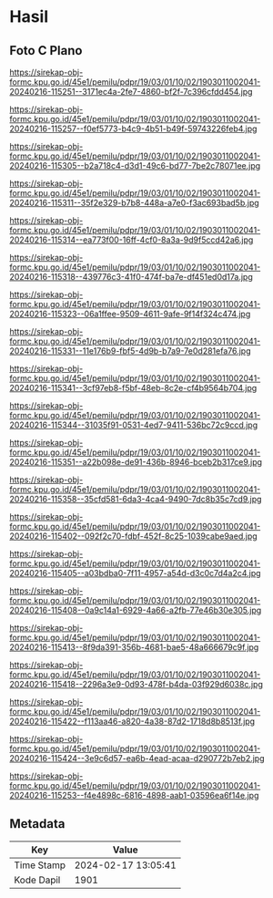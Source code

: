 # Hasil

## Foto C Plano

https://sirekap-obj-formc.kpu.go.id/45e1/pemilu/pdpr/19/03/01/10/02/1903011002041-20240216-115251--3171ec4a-2fe7-4860-bf2f-7c396cfdd454.jpg

https://sirekap-obj-formc.kpu.go.id/45e1/pemilu/pdpr/19/03/01/10/02/1903011002041-20240216-115257--f0ef5773-b4c9-4b51-b49f-59743226feb4.jpg

https://sirekap-obj-formc.kpu.go.id/45e1/pemilu/pdpr/19/03/01/10/02/1903011002041-20240216-115305--b2a718c4-d3d1-49c6-bd77-7be2c78071ee.jpg

https://sirekap-obj-formc.kpu.go.id/45e1/pemilu/pdpr/19/03/01/10/02/1903011002041-20240216-115311--35f2e329-b7b8-448a-a7e0-f3ac693bad5b.jpg

https://sirekap-obj-formc.kpu.go.id/45e1/pemilu/pdpr/19/03/01/10/02/1903011002041-20240216-115314--ea773f00-16ff-4cf0-8a3a-9d9f5ccd42a6.jpg

https://sirekap-obj-formc.kpu.go.id/45e1/pemilu/pdpr/19/03/01/10/02/1903011002041-20240216-115318--439776c3-41f0-474f-ba7e-df451ed0d17a.jpg

https://sirekap-obj-formc.kpu.go.id/45e1/pemilu/pdpr/19/03/01/10/02/1903011002041-20240216-115323--06a1ffee-9509-4611-9afe-9f14f324c474.jpg

https://sirekap-obj-formc.kpu.go.id/45e1/pemilu/pdpr/19/03/01/10/02/1903011002041-20240216-115331--11e176b9-fbf5-4d9b-b7a9-7e0d281efa76.jpg

https://sirekap-obj-formc.kpu.go.id/45e1/pemilu/pdpr/19/03/01/10/02/1903011002041-20240216-115341--3cf97eb8-f5bf-48eb-8c2e-cf4b9564b704.jpg

https://sirekap-obj-formc.kpu.go.id/45e1/pemilu/pdpr/19/03/01/10/02/1903011002041-20240216-115344--31035f91-0531-4ed7-9411-536bc72c9ccd.jpg

https://sirekap-obj-formc.kpu.go.id/45e1/pemilu/pdpr/19/03/01/10/02/1903011002041-20240216-115351--a22b098e-de91-436b-8946-bceb2b317ce9.jpg

https://sirekap-obj-formc.kpu.go.id/45e1/pemilu/pdpr/19/03/01/10/02/1903011002041-20240216-115358--35cfd581-6da3-4ca4-9490-7dc8b35c7cd9.jpg

https://sirekap-obj-formc.kpu.go.id/45e1/pemilu/pdpr/19/03/01/10/02/1903011002041-20240216-115402--092f2c70-fdbf-452f-8c25-1039cabe9aed.jpg

https://sirekap-obj-formc.kpu.go.id/45e1/pemilu/pdpr/19/03/01/10/02/1903011002041-20240216-115405--a03bdba0-7f11-4957-a54d-d3c0c7d4a2c4.jpg

https://sirekap-obj-formc.kpu.go.id/45e1/pemilu/pdpr/19/03/01/10/02/1903011002041-20240216-115408--0a9c14a1-6929-4a66-a2fb-77e46b30e305.jpg

https://sirekap-obj-formc.kpu.go.id/45e1/pemilu/pdpr/19/03/01/10/02/1903011002041-20240216-115413--8f9da391-356b-4681-bae5-48a666679c9f.jpg

https://sirekap-obj-formc.kpu.go.id/45e1/pemilu/pdpr/19/03/01/10/02/1903011002041-20240216-115418--2296a3e9-0d93-478f-b4da-03f929d6038c.jpg

https://sirekap-obj-formc.kpu.go.id/45e1/pemilu/pdpr/19/03/01/10/02/1903011002041-20240216-115422--f113aa46-a820-4a38-87d2-1718d8b8513f.jpg

https://sirekap-obj-formc.kpu.go.id/45e1/pemilu/pdpr/19/03/01/10/02/1903011002041-20240216-115424--3e9c6d57-ea6b-4ead-acaa-d290772b7eb2.jpg

https://sirekap-obj-formc.kpu.go.id/45e1/pemilu/pdpr/19/03/01/10/02/1903011002041-20240216-115253--f4e4898c-6816-4898-aab1-03596ea6f14e.jpg


## Metadata

| Key        | Value               |
| ---------- | ------------------- |
| Time Stamp | 2024-02-17 13:05:41 |
| Kode Dapil | 1901                |



